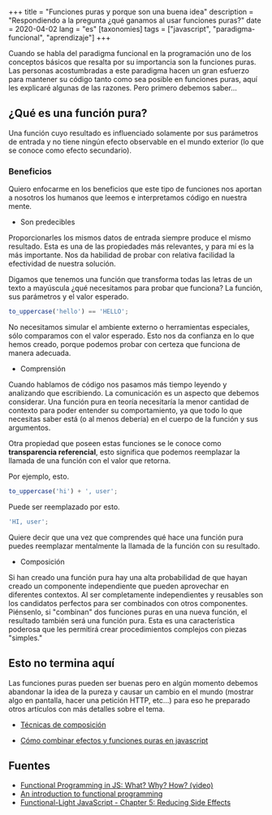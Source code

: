 +++
title = "Funciones puras y porque son una buena idea" 
description = "Respondiendo a la pregunta ¿qué ganamos al usar funciones puras?"
date = 2020-04-02
lang = "es"
[taxonomies]
tags = ["javascript", "paradigma-funcional", "aprendizaje"]
+++

Cuando se habla del paradigma funcional en la programación uno de los conceptos básicos que resalta por su importancia son la funciones puras. Las personas acostumbradas a este paradigma hacen un gran esfuerzo para mantener su código tanto como sea posible en funciones puras, aquí les explicaré algunas de las razones. Pero primero debemos saber...

## ¿Qué es una función pura?

Una función cuyo resultado es influenciado solamente por sus parámetros de entrada y no tiene ningún efecto observable en el mundo exterior (lo que se conoce como efecto secundario).

### Beneficios

Quiero enfocarme en los beneficios que este tipo de funciones nos aportan a nosotros los humanos que leemos e interpretamos código en nuestra mente.

- Son predecibles

Proporcionarles los mismos datos de entrada siempre produce el mismo resultado. Esta es una de las propiedades más relevantes, y para mí es la más importante. Nos da habilidad de probar con relativa facilidad la efectividad de nuestra solución. 

Digamos que tenemos una función que transforma todas las letras de un texto a mayúscula ¿qué necesitamos para probar que funciona? La función, sus parámetros y el valor esperado.

```js
to_uppercase('hello') == 'HELLO';
```

No necesitamos simular el ambiente externo o herramientas especiales, sólo comparamos con el valor esperado. Esto nos da confianza en lo que hemos creado, porque podemos probar con certeza que funciona de manera adecuada.

- Comprensión

Cuando hablamos de código nos pasamos más tiempo leyendo y analizando que escribiendo. La comunicación es un aspecto que debemos considerar. Una función pura en teoría necesitaría la menor cantidad de contexto para poder entender su comportamiento, ya que todo lo que necesitas saber está (o al menos debería) en el cuerpo de la función y sus argumentos.

Otra propiedad que poseen estas funciones se le conoce como **transparencia referencial**, esto significa que podemos reemplazar la llamada de una función con el valor que retorna.

Por ejemplo, esto.

```js
to_uppercase('hi') + ', user';
```

Puede ser reemplazado por esto.

```js
'HI, user';
```

Quiere decir que una vez que comprendes qué hace una función pura puedes reemplazar mentalmente la llamada de la función con su resultado.

- Composición

Si han creado una función pura hay una alta probabilidad de que hayan creado un componente independiente que pueden aprovechar en diferentes contextos. Al ser completamente independientes y reusables son los candidatos perfectos para ser combinados con otros componentes. Piénsenlo, si "combinan" dos funciones puras en una nueva función, el resultado también será una función pura. Esta es una característica poderosa que les permitirá crear procedimientos complejos con piezas "simples."

## Esto no termina aquí

Las funciones puras pueden ser buenas pero en algún momento debemos abandonar la idea de la pureza y causar un cambio en el mundo (mostrar algo en pantalla, hacer una petición HTTP, etc...) para eso he preparado otros artículos con más detalles sobre el tema.

- [Técnicas de composición](@/web-development/fp-in-js/composition-techniques.es.md)

- [Cómo combinar efectos y funciones puras en javascript](@/web-development/fp-in-js/dealing-with-side-effects-and-pure-functions.es.md)

## Fuentes

- [Functional Programming in JS: What? Why? How? (video)](https://www.youtube.com/watch?v=qtsbZarFzm8&feature=youtu.be)
- [An introduction to functional programming](https://codewords.recurse.com/issues/one/an-introduction-to-functional-programming)
- [Functional-Light JavaScript - Chapter 5: Reducing Side Effects](https://github.com/getify/Functional-Light-JS/blob/master/manuscript/ch5.md/#chapter-5-reducing-side-effects)
